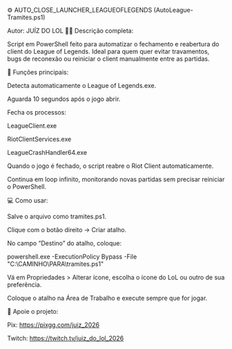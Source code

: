 ⚙️ AUTO_CLOSE_LAUNCHER_LEAGUEOFLEGENDS (AutoLeague-Tramites.ps1)

Autor: JUÍZ DO LOL 👨‍⚖️
Descrição completa:

Script em PowerShell feito para automatizar o fechamento e reabertura do client do League of Legends.
Ideal para quem quer evitar travamentos, bugs de reconexão ou reiniciar o client manualmente entre as partidas.

🧠 Funções principais:

Detecta automaticamente o League of Legends.exe.

Aguarda 10 segundos após o jogo abrir.

Fecha os processos:

LeagueClient.exe

RiotClientServices.exe

LeagueCrashHandler64.exe

Quando o jogo é fechado, o script reabre o Riot Client automaticamente.

Continua em loop infinito, monitorando novas partidas sem precisar reiniciar o PowerShell.

💻 Como usar:

Salve o arquivo como tramites.ps1.

Clique com o botão direito → Criar atalho.

No campo “Destino” do atalho, coloque:

powershell.exe -ExecutionPolicy Bypass -File "C:\CAMINHO\PARA\tramites.ps1"


Vá em Propriedades > Alterar ícone, escolha o ícone do LoL ou outro de sua preferência.

Coloque o atalho na Área de Trabalho e execute sempre que for jogar.

💜 Apoie o projeto:

Pix: https://pixgg.com/juiz_2026

Twitch: https://twitch.tv/juiz_do_lol_2026
